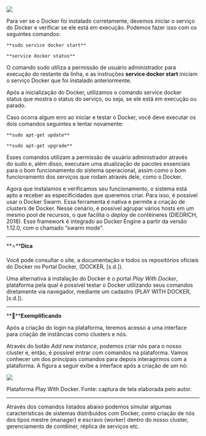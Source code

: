 [![](https://ampli-images.s3.amazonaws.com/production/dee93324-df9d-402f-a832-f9b05a26c2f3/original)](https://ampli-images.s3.amazonaws.com/production/dee93324-df9d-402f-a832-f9b05a26c2f3/original)

Para ver se o Docker foi instalado corretamente, devemos iniciar o serviço do Docker e verificar se ele está em execução. Podemos fazer isso com os seguintes comandos:

`**sudo service docker start**`

`**service docker status**`

O comando sudo utiliza a permissão de usuário administrador para execução do restante da linha, e as instruções **service docker start** iniciam o serviço Docker que foi instalado anteriormente.

Após a inicialização do Docker, utilizamos o comando service docker status que mostra o status do serviço, ou seja, se ele está em execução ou parado.

Caso ocorra algum erro ao iniciar e testar o Docker, você deve executar os dois comandos seguintes e tentar novamente:

`**sudo apt-get update**`

`**sudo apt-get upgrade**`

Esses comandos utilizam a permissão de usuário administrador através do sudo e, além disso, executam uma atualização de pacotes essenciais para o bom funcionamento do sistema operacional, assim como o bom funcionamento dos serviços que rodam através dele, como o Docker.

Agora que instalamos e verificamos seu funcionamento, o sistema está apto a receber as especificidades que queremos criar. Para isso, é possível usar o Docker Swarm. Essa ferramenta é nativa e permite a criação de clusters de Docker. Nesse cenário, é possível agrupar vários hosts em um mesmo pool de recursos, o que facilita o _deploy_ de contêineres (DIEDRICH, 2018). Esse framework é integrado ao Docker Engine a partir da versão 1.12.0, com o chamado “swarm mode”.

______

**⭐****Dica**

Você pode consultar o site, a documentação e todos os repositórios oficiais do Docker no Portal Docker, (DOCKER, [s.d.]).

Uma alternativa à instalação do Docker é o portal _Play With Docker_, plataforma pela qual é possível testar o Docker utilizando seus comandos diretamente via navegador, mediante um cadastro (PLAY WITH DOCKER, [s.d.]).

______

**📝****Exemplificando**

Após a criação do login na plataforma, teremos acesso a uma interface para criação de instâncias como clusters e nós.

Através do botão _Add new instance_, podemos criar nós para o nosso cluster e, então, é possível entrar com comandos na plataforma. Vamos conhecer um dos principais comandos para depois interagirmos com a plataforma. A figura a seguir exibe a interface após a criação de um nó:

[![](https://ampli-images.s3.amazonaws.com/production/4eba96b1-f1fb-454d-a04a-2a538ecd9220/original)](https://ampli-images.s3.amazonaws.com/production/4eba96b1-f1fb-454d-a04a-2a538ecd9220/original)

Plataforma Play With Docker. Fonte: captura de tela elaborada pelo autor.

______

Através dos comandos listados abaixo podemos simular algumas características de sistemas distribuídos com Docker, como criação de nós dos tipos mestre (manager) e escravo (worker) dentro do nosso cluster, gerenciamento de contêiner, réplica de serviços etc.